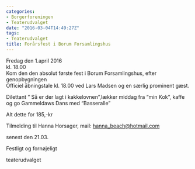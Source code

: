 ```yaml
---
categories:
- Borgerforeningen
- Teaterudvalget
date: "2016-03-04T14:49:27Z"
tags:
- Teaterudvalget
title: Forårsfest i Borum Forsamlingshus
---
```


Fredag den 1.april 2016  
kl. 18.00  
Kom den den absolut første fest i Borum Forsamlingshus, efter genopbygningen  
Officiel åbningstale kl. 18.00 ved Lars Madsen og en særlig prominent gæst.

Dilettant ” Så er der lagt i kakkelovnen”,lækker middag fra “min Kok”, kaffe og go Gammeldaws Dans med “Basseralle”

Alt dette for 185,-kr

Tilmelding til Hanna Horsager, mail: [hanna\_beach@hotmail.com](mailto:hanna_beach@hotmail.com)

senest den 21.03.

Festligt og fornøjeligt

teaterudvalget